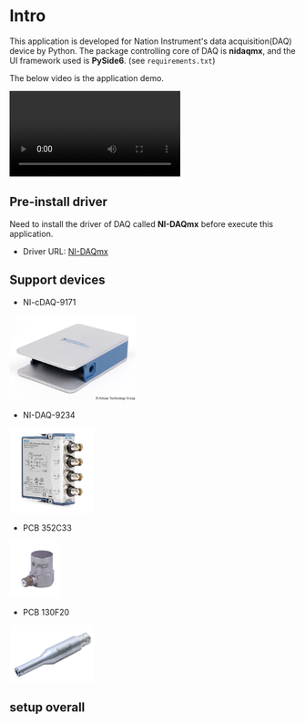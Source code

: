 # Intro
This application is developed for Nation Instrument's data acquisition(DAQ) device by Python. The package controlling core of DAQ is **nidaqmx**, and the UI framework used is **PySide6**. (see `requirements.txt`)

The below video is the application demo.

<video src="https://github.com/liupoyip/myDAQ/assets/52535343/e4cfc2b7-d42b-4191-8a2f-c438fab0ba47"></video>

## Pre-install driver
Need to install the driver of DAQ called **NI-DAQmx** before execute this application. 
- Driver URL: [NI-DAQmx](https://www.ni.com/en/support/downloads/drivers/download.ni-daq-mx.html)


## Support devices
- NI-cDAQ-9171

<img src="description/NI_cDAQ-9171.jpg" name="NI-cDAQ-9171" height="150">

- NI-DAQ-9234

<img src="description/NI_DAQ-9234.jpg" name="NI-DAQ-9234" height="150">

- PCB 352C33

<img src="description/pcb_352c33.jpg" name="PCB 352C33" height="100">

- PCB 130F20

<img src="description/pcb_130f20.jpg" name="PCB 130F20" height="100">

## setup overall